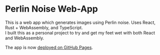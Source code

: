 # Perlin Noise Web-App
This is a web app which generates images using Perlin noise. Uses React, Rust + WebAssembly, and TypeScript.  
I built this as a personal project to try and get my feet wet with both React and WebAssembly.

The app is now [deployed on GitHub Pages](https://jmc18134.github.io/perlin-app/).